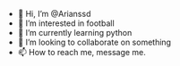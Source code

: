 - 👋 Hi, I’m @Arianssd
- 👀 I’m interested in football
- 🌱 I’m currently learning python
- 💞️ I’m looking to collaborate on something
- 📫 How to reach me, message me.

<!---
Arianssd/Arianssd is a ✨ special ✨ repository because its `README.md` (this file) appears on your GitHub profile.
You can click the Preview link to take a look at your changes.
--->

